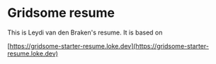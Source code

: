 # Gridsome resume
This is Leydi van den Braken's resume. It is based on 

[https://gridsome-starter-resume.loke.dev](https://gridsome-starter-resume.loke.dev)

